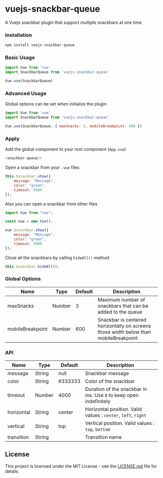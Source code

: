 # vuejs-snackbar-queue

A Vuejs snackbar plugin that support multiple snackbars at one time

### Installation
```js
npm install vuejs-snackbar-queue
```

### Basic Usage
```js
import Vue from 'vue'
import SnackbarQueue from 'vuejs-snackbar-queue' 

Vue.use(SnackbarQueue)
```

### Advanced Usage
Global options can be set when initialize the plugin
```js
import Vue from 'vue'
import SnackbarQueue from 'vuejs-snackbar-queue' 

Vue.use(SnackbarQueue, { maxSnacks: 5, mobileBreakpoint: 600 })
```

### Apply
Add the global component to your root component (`App.vue`)
```js
<snackbar-queue/>
```
Open a snackbar from your `.vue` files
```js
this.$snackbar.show({
    message: "Message",
    color: "green",
    timeout: 5000
});
```
Also you can open a snackbar from other files
```js
import Vue from "vue";

const vue = new Vue();

vue.$snackbar.show({
    message: "Message",
    color: "green",
    timeout: 5000
});
```
Close all the snackbars by calling `hideAll()` method
```js
this.$snackbar.hideAll();
```

### Global Options
| Name      | Type        | Default | Description |
| ----------- | ----------- | ------- | ----------- |
| maxSnacks   | Number       | 3 | Maximum number of snackbars that can be added to the queue |
| mobileBreakpoint   | Number        | 600 | Snackbar is centered horizontally on screens those width below than mobileBreakpoint | 

### API
| Name      | Type        | Default | Description |
| ----------- | ----------- | ------- | ----------- |
| message   | String       | null | Snackbar message |
| color   | String        | #333333 | Color of the snackbar | 
| timeout   | Number        | 4000 | Duration of the snackbar in ms. Use `0` to keep open indefinitely | 
| horizontal   | String        | center | Horizontal position. Valid values : `center`, `left`, `right`| 
| vertical   | String        | top | Vertical position. Valid values : `top`, `bottom` | 
| transition   | String        |  | Transition name | 

## License
This project is licensed under the MIT License - see the [LICENSE.md](https://github.com/shehanrangana/vuejs-snackbar-queue/blob/master/LICENSE) file for details